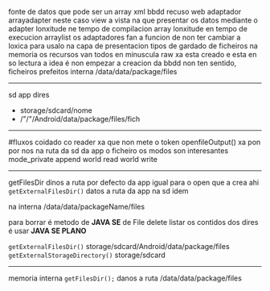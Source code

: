 fonte de datos que pode ser un array xml bbdd recuso web
adaptador arrayadapter neste caso
view a vista na que presentar os datos mediante o adapter
lonxitude ne tempo de compilacion array
lonxitude en tempo de execucion arraylist
os adaptadores fan a funcion de non ter cambiar a loxica para usalo na capa de presentacion
tipos de gardado de ficheiros na memoria
os recursos van todos en minuscula
raw xa esta creado e esta en so lectura a idea é non empezar a creacion da bbdd non ten sentido, ficheiros prefeitos
interna /data/data/package/files
___
sd app dires
+ storage/sdcard/nome
+ /"/"/Android/data/package/files/fich

___
#fluxos
coidado co reader xa que non mete o token
openfileOutput() xa pon por nos na ruta da sd da app o ficheiro
os modos son interesantes
  mode_private
  append
  world read
  world write
___
getFilesDir dinos a ruta por defecto da app igual para o open que a crea ahi
```getExternalFilesDir()``` datos a ruta da app na sd idem

na interna /data/data/packageName/files

para borrar é metodo de **JAVA SE** de File delete
listar os contidos dos dires é usar **JAVA SE PLANO**

```getExternalFilesDir()``` storage/sdcard/Android/data/package/files
```getExternalStorageDirectory()``` storage/sdcard
___
memoria interna
```getFilesDir();``` danos a ruta /data/data/package/files
